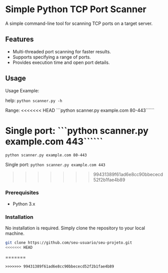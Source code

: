 # Simple Python TCP Port Scanner

A simple command-line tool for scanning TCP ports on a target server.

## Features

- Multi-threaded port scanning for faster results.
- Supports specifying a range of ports.
- Provides execution time and open port details.

## Usage
Usage Example:

help:
```python scanner.py -h```

Range:
<<<<<<< HEAD
```python scanner.py example.com 80-443``````

Single port:
```python scanner.py example.com 443``````
=======
```python scanner.py example.com 80-443```

Single port:
```python scanner.py example.com 443```
>>>>>>> 99431389f61ad6e8cc90bbececd52f2b1fae4b89

### Prerequisites

- Python 3.x

### Installation

No installation is required. Simply clone the repository to your local machine.

```bash
git clone https://github.com/seu-usuario/seu-projeto.git
<<<<<<< HEAD
```
=======
```
>>>>>>> 99431389f61ad6e8cc90bbececd52f2b1fae4b89
